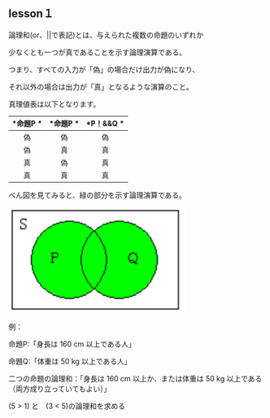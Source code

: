 lesson１
------------------

論理和(or、||で表記)とは、与えられた複数の命題のいずれか

少なくとも一つが真であることを示す論理演算である。

つまり、すべての入力が「偽」の場合だけ出力が偽になり、

それ以外の場合は出力が「真」となるような演算のこと。

真理値表は以下となります。

| *命題P * | *命題P * | *P！&&Q * |
|:--------:|:--------:|:---------:|
| 偽 | 偽  |  偽  |
| 偽 | 真  |  真  |
| 真 | 偽  |  真  |
| 真 | 真  |  真  |

べん図を見てみると、緑の部分を示す論理演算である。

![github P||Q](/images/P||Q.png)

例：

命題P:「身長は 160 cm 以上である人」

命題Q:「体重は 50 kg 以上である人」

二つの命題の論理和：「身長は 160 cm 以上か、または体重は 50 kg 以上である（両方成り立っていてもよい）」

(5 > 1) と　(3 < 5)の論理和を求める